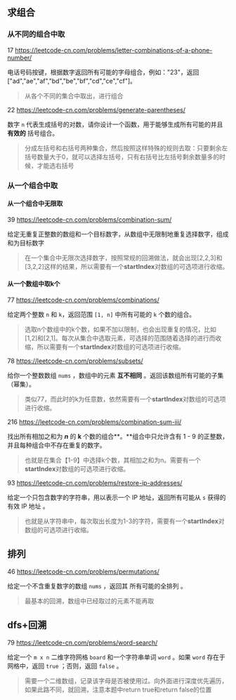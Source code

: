 ## 求组合

### 从不同的组合中取

17 https://leetcode-cn.com/problems/letter-combinations-of-a-phone-number/

电话号码按键，根据数字返回所有可能的字母组合，例如："23"，返回["ad","ae","af","bd","be","bf","cd","ce","cf"]。

> 从各个不同的集合中取出，进行组合

22  https://leetcode-cn.com/problems/generate-parentheses/

数字 `n` 代表生成括号的对数，请你设计一个函数，用于能够生成所有可能的并且 **有效的** 括号组合。

> 分成左括号和右括号两种集合，然后按照这样特殊的规则去取：只要剩余左括号数量大于0，就可以选择左括号，只有右括号比左括号剩余数量多的时候，才能选右括号

### 从一个组合中取

#### 从一个组合中无限取

39 https://leetcode-cn.com/problems/combination-sum/

给定无重复正整数的数组和一个目标数字，从数组中无限制地重复选择数字，组成和为目标数字

> 在一个集合中无限次选择数字，按照常规的回溯做法，就会出现[2,2,3]和[3,2,2]这样的结果，所以需要有一个**startIndex**对数组的可选项进行收缩。

#### 从一个数组中取k个

77 https://leetcode-cn.com/problems/combinations/

给定两个整数 `n` 和 `k`，返回范围 `[1, n]` 中所有可能的 `k` 个数的组合。

> 选取n个数组中的k个数，如果不加以限制，也会出现重复的情况，比如[1,2]和[2,1]。每次从集合中选取元素，可选择的范围随着选择的进行而收缩，所以需要有一个**startIndex**对数组的可选项进行收缩。

78 https://leetcode-cn.com/problems/subsets/

给你一个整数数组 `nums` ，数组中的元素 **互不相同** 。返回该数组所有可能的子集（幂集）。

>类似77，而此时的k为任意数，依然需要有一个**startIndex**对数组的可选项进行收缩。

216 https://leetcode-cn.com/problems/combination-sum-iii/

找出所有相加之和为 ***n*** 的 **k** 个数的组合**。**组合中只允许含有 1 - 9 的正整数，并且每种组合中不存在重复的数字。

> 也就是在集合【1-9】中选择k个数，其相加之和为n。需要有一个**startIndex**对数组的可选项进行收缩。

93 https://leetcode-cn.com/problems/restore-ip-addresses/

给定一个只包含数字的字符串，用以表示一个 IP 地址，返回所有可能从 `s` 获得的 有效 IP 地址 。

> 也就是从字符串中，每次取出长度为1-3的字符，需要有一个**startIndex**对数组的可选项进行收缩。

## 排列

46 https://leetcode-cn.com/problems/permutations/

给定一个不含重复数字的数组 `nums` ，返回其 所有可能的全排列 。

> 最基本的回溯，数组中已经取过的元素不能再取

## dfs+回溯

79 https://leetcode-cn.com/problems/word-search/

给定一个 `m x n` 二维字符网格 `board` 和一个字符串单词 `word` 。如果 `word` 存在于网格中，返回 `true` ；否则，返回 `false` 。

> 需要一个二维数组，记录该字母是否被使用过。向外面进行深度优先遍历，如果此路不同，就回溯，注意本题中return true和return false的位置

